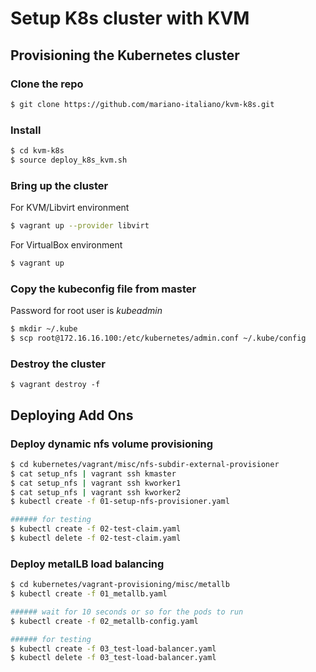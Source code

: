 # Setup K8s cluster with KVM

## Provisioning the Kubernetes cluster
### Clone the repo
```sh
$ git clone https://github.com/mariano-italiano/kvm-k8s.git
```

### Install 
```sh
$ cd kvm-k8s
$ source deploy_k8s_kvm.sh
```

### Bring up the cluster

For KVM/Libvirt environment
```sh
$ vagrant up --provider libvirt
```
For VirtualBox environment
```sh
$ vagrant up
```

### Copy the kubeconfig file from master
Password for root user is _kubeadmin_
```sh
$ mkdir ~/.kube
$ scp root@172.16.16.100:/etc/kubernetes/admin.conf ~/.kube/config
```
### Destroy the cluster
```
$ vagrant destroy -f
```

## Deploying Add Ons
### Deploy dynamic nfs volume provisioning
```sh
$ cd kubernetes/vagrant/misc/nfs-subdir-external-provisioner
$ cat setup_nfs | vagrant ssh kmaster
$ cat setup_nfs | vagrant ssh kworker1
$ cat setup_nfs | vagrant ssh kworker2
$ kubectl create -f 01-setup-nfs-provisioner.yaml

###### for testing
$ kubectl create -f 02-test-claim.yaml
$ kubectl delete -f 02-test-claim.yaml
```
### Deploy metalLB load balancing
```sh
$ cd kubernetes/vagrant-provisioning/misc/metallb
$ kubectl create -f 01_metallb.yaml

###### wait for 10 seconds or so for the pods to run
$ kubectl create -f 02_metallb-config.yaml

###### for testing
$ kubectl create -f 03_test-load-balancer.yaml
$ kubectl delete -f 03_test-load-balancer.yaml
```
